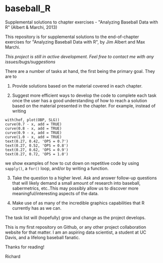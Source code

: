 baseball_R
==========

Supplemental solutions to chapter exercises - "Analyzing Baseball Data with R" (Albert &amp; Marchi, 2013)

This repository is for supplemental solutions to the end-of-chapter exercises for "Analyzing Baseball Data with R", by Jim Albert and Max Marchi.

*This project is still in active development. Feel free to contact me with any issues/bugs/suggestions*

There are a number of tasks at hand, the first being the primary goal.  They are to

1. Provide solutions based on the material covered in each chapter.

2. Suggest more efficient ways to develop the code to complete each task once the user has a good understanding of how to reach a solution based on the material presented in the chapter.  For example, instead of writing
```
with(hof, plot(OBP, SLG))
curve(0.7 - x, add = TRUE)
curve(0.8 - x, add = TRUE)
curve(0.9 - x, add = TRUE)
curve(1.0 - x, add = TRUE)
text(0.27, 0.42, 'OPS = 0.7')
text(0.27, 0.52, 'OPS = 0.8')
text(0.27, 0.62, 'OPS = 0.9')
text(0.27, 0.72, 'OPS = 1.0')
```
we show examples of how to cut down on repetitive code by using `sapply()`, a `for()` loop, and/or by writing a function.

3. Take the question to a higher level.  Ask and answer follow-up questions that will likely demand a small amount of research into baseball, sabermetrics, etc..This may possibly allow us to discover more meaningful/interesting aspects of the data.

4. Make use of as many of the incredible graphics capabilities that R currently has as we can.

The task list will (hopefully) grow and change as the project develops.

This is my first repository on Github, or any other project collaboration website for that matter. I am an aspiring data scientist, a student at UC Davis, and a lifelong baseball fanatic.

Thanks for reading!

Richard


